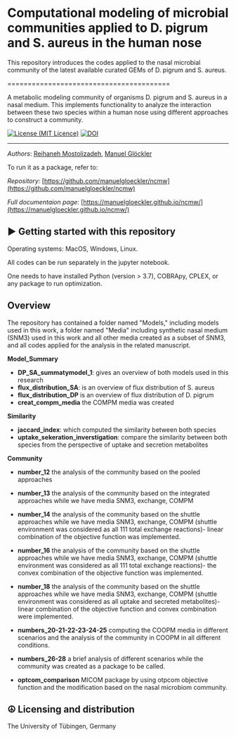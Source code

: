 # Computational modeling of microbial communities applied to D. pigrum and S. aureus in the human nose
This repository introduces the codes applied to the nasal microbial community of the latest available curated GEMs of D. pigrum and S. aureus. 

========================================

A metabolic modeling community of organisms D. pigrum and S. aureus in a nasal medium. 
This implements functionality to analyze the interaction between these two species within a human nose using different approaches to construct a community.

[![License (MIT Licence)](https://img.shields.io/badge/license-MIT-blue.svg?style=plastic)](https://opensource.org/licenses/MIT)
[![DOI](https://zenodo.org/badge/457820953.svg)](https://zenodo.org/badge/latestdoi/457820953)

----
*Authors*: [Reihaneh Mostolizadeh](https://uni-tuebingen.de/en/fakultaeten/mathematisch-naturwissenschaftliche-fakultaet/fachbereiche/informatik/lehrstuehle/systems-biology/team/dr-reihaneh-mostolizadeh/),
[Manuel Glöckler](https://uni-tuebingen.de/en/fakultaeten/mathematisch-naturwissenschaftliche-fakultaet/fachbereiche/informatik/lehrstuehle/systems-biology/team/)

To run it as a package, refer to: 

*Repository*: [https://github.com/manuelgloeckler/ncmw](https://github.com/manuelgloeckler/ncmw)

*Full documentaion page*: [https://manuelgloeckler.github.io/ncmw/](https://manuelgloeckler.github.io/ncmw/)



► Getting started with this repository
----------------------------

Operating systems: MacOS, Windows, Linux.

All codes can be run separately in the jupyter notebook.

One needs to have installed Python (version > 3.7), COBRApy, CPLEX, or any package to run optimization.


Overview
--------

The repository has contained a folder named "Models," including models used in this work, a folder named "Media" including synthetic nasal medium (SNM3) used in this work and all other media created as a subset of SNM3, and all codes applied for the analysis in the related manuscript. 

**Model_Summary**

- **DP_SA_summatymodel_1**:
    gives an overview of both models used in this research
- **flux_distribution_SA**:
    is an overview of flux distribution of S. aureus 
- **flux_distribution_DP**
    is an overview of flux distribution of D. pigrum 
- **creat_compm_media**
    the COMPM media was created  
    
 **Similarity** 
  
- **jaccard_index**:
    which computed the similarity between both species 
- **uptake_sekeration_inverstigation**: 
    compare the similarity between both species from the perspective of uptake and secretion metabolites

 **Community** 

- **number_12** the analysis of the community based on the pooled approaches
       
- **number_13** the analysis of the community based on the integrated approaches while we have media SNM3, exchange, COMPM
        
- **number_14** the analysis of the community based on the shuttle approaches while we have media SNM3, exchange, COMPM (shuttle environment was considered as all 111 total exchange reactions)- linear combination of the objective function was implemented.
 
- **number_16** the analysis of the community based on the shuttle approaches while we have media SNM3, exchange, COMPM (shuttle environment was considered as all 111 total exchange reactions)- the convex combination of the objective function was implemented.

- **number_18** the analysis of the community based on the shuttle approaches while we have media SNM3, exchange, COMPM (shuttle environment was considered as all uptake and secreted metabolites)- linear combination of the objective function and convex combination were implemented.
 
- **numbers_20-21-22-23-24-25** computing the COOPM media in different scenarios and the analysis of the community in COOPM in all different conditions.

- **numbers_26-28** a brief analysis of different scenarios while the community was created as a package to be called.

- **optcom_comparison**  MICOM package by using otpcom objective function and the modification based on the nasal microbiom community.

☮ Licensing and distribution
----------------------------

The University of Tübingen, Germany

